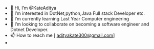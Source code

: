 - 👋 Hi, I’m @KateAditya
- 👀 I’m interested in DotNet,python,Java Full stack Developer etc.
- 🌱 I’m currently learning Last Year Computer engineering  
- 💞️ I’m looking to collaborate on  becoming a software engineer and Dotnet Developer. 
- 📫 How to reach me [ adityakate300@gmail.com]
- 

<!---
KateAditya/KateAditya is a ✨ special ✨ repository because its `README.md` (this file) appears on your GitHub profile.
You can click the Preview link to take a look at your changes.
--->
